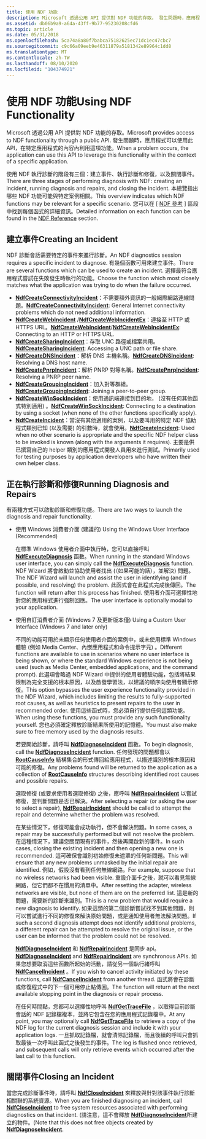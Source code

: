 ```yaml
---
title: 使用 NDF 功能
description: Microsoft 透過公用 API 提供對 NDF 功能的存取。 發生問題時，應用程式可以使用此 API，在特定應用程式的內容內利用這項功能。
ms.assetid: db06b9a9-a64a-43ff-9b77-95230208cfd6
ms.topic: article
ms.date: 05/31/2018
ms.openlocfilehash: 5ca74a8a80f7babca75182625ec71dc1ec47cbc7
ms.sourcegitcommit: c9c66a09eeb9e46311879a5181342e89964c1dd8
ms.translationtype: MT
ms.contentlocale: zh-TW
ms.lasthandoff: 08/10/2020
ms.locfileid: "104374921"
---
```

# <a name="using-ndf-functionality"></a><span data-ttu-id="427f4-104">使用 NDF 功能</span><span class="sxs-lookup"><span data-stu-id="427f4-104">Using NDF Functionality</span></span>

<span data-ttu-id="427f4-105">Microsoft 透過公用 API 提供對 NDF 功能的存取。</span><span class="sxs-lookup"><span data-stu-id="427f4-105">Microsoft provides access to NDF functionality through a public API.</span></span> <span data-ttu-id="427f4-106">發生問題時，應用程式可以使用此 API，在特定應用程式的內容內利用這項功能。</span><span class="sxs-lookup"><span data-stu-id="427f4-106">When a problem occurs, the application can use this API to leverage this functionality within the context of a specific application.</span></span>

<span data-ttu-id="427f4-107">使用 NDF 執行診斷的階段有三個：建立事件、執行診斷和修復，以及關閉事件。</span><span class="sxs-lookup"><span data-stu-id="427f4-107">There are three stages of performing diagnosis with NDF: creating an incident, running diagnosis and repairs, and closing the incident.</span></span> <span data-ttu-id="427f4-108">本總覽指出哪些 NDF 功能可能與特定案例相關。</span><span class="sxs-lookup"><span data-stu-id="427f4-108">This overview indicates which NDF functions may be relevant for a specific scenario.</span></span> <span data-ttu-id="427f4-109">您可以在 [ [NDF 參考](ndf-reference.md) ] 區段中找到每個函式的詳細資訊。</span><span class="sxs-lookup"><span data-stu-id="427f4-109">Detailed information on each function can be found in the [NDF Reference](ndf-reference.md) section.</span></span>

## <a name="creating-an-incident"></a><span data-ttu-id="427f4-110">建立事件</span><span class="sxs-lookup"><span data-stu-id="427f4-110">Creating an Incident</span></span>

<span data-ttu-id="427f4-111">NDF 診斷會話需要特定的事件來進行診斷。</span><span class="sxs-lookup"><span data-stu-id="427f4-111">An NDF diagnostics session requires a specific incident to diagnose.</span></span> <span data-ttu-id="427f4-112">有幾個函數可用來建立事件。</span><span class="sxs-lookup"><span data-stu-id="427f4-112">There are several functions which can be used to create an incident.</span></span> <span data-ttu-id="427f4-113">選擇最符合應用程式嘗試在失敗發生時執行的功能。</span><span class="sxs-lookup"><span data-stu-id="427f4-113">Choose the function which most closely matches what the application was trying to do when the failure occurred.</span></span>

-   <span data-ttu-id="427f4-114">[**NdfCreateConnectivityIncident**](/windows/desktop/api/Ndfapi/nf-ndfapi-ndfcreateconnectivityincident)：不需要額外資訊的一般網際網路連線問題。</span><span class="sxs-lookup"><span data-stu-id="427f4-114">[**NdfCreateConnectivityIncident**](/windows/desktop/api/Ndfapi/nf-ndfapi-ndfcreateconnectivityincident): General Internet connectivity problems which do not need additional information.</span></span>
-   <span data-ttu-id="427f4-115">[**NdfCreateWebIncident**](/windows/desktop/api/Ndfapi/nf-ndfapi-ndfcreatewebincident) /[**NdfCreateWebIncidentEx**](/windows/desktop/api/Ndfapi/nf-ndfapi-ndfcreatewebincidentex)：連接至 HTTP 或 HTTPS URL。</span><span class="sxs-lookup"><span data-stu-id="427f4-115">[**NdfCreateWebIncident**](/windows/desktop/api/Ndfapi/nf-ndfapi-ndfcreatewebincident)/[**NdfCreateWebIncidentEx**](/windows/desktop/api/Ndfapi/nf-ndfapi-ndfcreatewebincidentex): Connecting to an HTTP or HTTPS URL.</span></span>
-   <span data-ttu-id="427f4-116">[**NdfCreateSharingIncident**](/windows/desktop/api/Ndfapi/nf-ndfapi-ndfcreatesharingincident)：存取 UNC 路徑或檔案共用。</span><span class="sxs-lookup"><span data-stu-id="427f4-116">[**NdfCreateSharingIncident**](/windows/desktop/api/Ndfapi/nf-ndfapi-ndfcreatesharingincident): Accessing a UNC path or file share.</span></span>
-   <span data-ttu-id="427f4-117">[**NdfCreateDNSIncident**](/windows/desktop/api/Ndfapi/nf-ndfapi-ndfcreatednsincident)：解析 DNS 主機名稱。</span><span class="sxs-lookup"><span data-stu-id="427f4-117">[**NdfCreateDNSIncident**](/windows/desktop/api/Ndfapi/nf-ndfapi-ndfcreatednsincident): Resolving a DNS host name.</span></span>
-   <span data-ttu-id="427f4-118">[**NdfCreatePnrpIncident**](/windows/desktop/api/Ndfapi/nf-ndfapi-ndfcreatepnrpincident)：解析 PNRP 對等名稱。</span><span class="sxs-lookup"><span data-stu-id="427f4-118">[**NdfCreatePnrpIncident**](/windows/desktop/api/Ndfapi/nf-ndfapi-ndfcreatepnrpincident): Resolving a PNRP peer name.</span></span>
-   <span data-ttu-id="427f4-119">[**NdfCreateGroupingIncident**](/windows/desktop/api/Ndfapi/nf-ndfapi-ndfcreategroupingincident)：加入對等群組。</span><span class="sxs-lookup"><span data-stu-id="427f4-119">[**NdfCreateGroupingIncident**](/windows/desktop/api/Ndfapi/nf-ndfapi-ndfcreategroupingincident): Joining a peer-to-peer group.</span></span>
-   <span data-ttu-id="427f4-120">[**NdfCreateWinSockIncident**](/windows/desktop/api/Ndfapi/nf-ndfapi-ndfcreatewinsockincident)：使用通訊端連接到目的地， (沒有任何其他函式特別適用) 。</span><span class="sxs-lookup"><span data-stu-id="427f4-120">[**NdfCreateWinSockIncident**](/windows/desktop/api/Ndfapi/nf-ndfapi-ndfcreatewinsockincident): Connecting to a destination by using a socket (when none of the other functions specifically apply).</span></span>
-   <span data-ttu-id="427f4-121">[**NdfCreateIncident**](/windows/desktop/api/Ndfapi/nf-ndfapi-ndfcreateincident)：當沒有其他適用的案例，以及要叫用的特定 NDF 協助程式類別已知 (以及需要) 的引數時，就會使用。</span><span class="sxs-lookup"><span data-stu-id="427f4-121">[**NdfCreateIncident**](/windows/desktop/api/Ndfapi/nf-ndfapi-ndfcreateincident): Used when no other scenario is appropriate and the specific NDF helper class to be invoked is known (along with the arguments it requires).</span></span> <span data-ttu-id="427f4-122">主要是供已撰寫自己的 helper 類別的應用程式開發人員用來進行測試。</span><span class="sxs-lookup"><span data-stu-id="427f4-122">Primarily used for testing purposes by application developers who have written their own helper class.</span></span>

## <a name="running-diagnosis-and-repairs"></a><span data-ttu-id="427f4-123">正在執行診斷和修復</span><span class="sxs-lookup"><span data-stu-id="427f4-123">Running Diagnosis and Repairs</span></span>

<span data-ttu-id="427f4-124">有兩種方式可以啟動診斷和修復功能。</span><span class="sxs-lookup"><span data-stu-id="427f4-124">There are two ways to launch the diagnosis and repair functionality.</span></span>

-   <span data-ttu-id="427f4-125">使用 Windows 消費者介面 (建議的) </span><span class="sxs-lookup"><span data-stu-id="427f4-125">Using the Windows User Interface (Recommended)</span></span>

    <span data-ttu-id="427f4-126">在標準 Windows 使用者介面中執行時，您可以直接呼叫 [**NdfExecuteDiagnosis**](/windows/desktop/api/Ndfapi/nf-ndfapi-ndfexecutediagnosis) 函數。</span><span class="sxs-lookup"><span data-stu-id="427f4-126">When running in the standard Windows user interface, you can simply call the [**NdfExecuteDiagnosis**](/windows/desktop/api/Ndfapi/nf-ndfapi-ndfexecutediagnosis) function.</span></span> <span data-ttu-id="427f4-127">NDF Wizard 將會啟動並協助使用者找出 (（如果可能的話），並解決) 問題。</span><span class="sxs-lookup"><span data-stu-id="427f4-127">The NDF Wizard will launch and assist the user in identifying (and if possible, and resolving) the problem.</span></span> <span data-ttu-id="427f4-128">此函式會在此程式完成後傳回。</span><span class="sxs-lookup"><span data-stu-id="427f4-128">The function will return after this process has finished.</span></span> <span data-ttu-id="427f4-129">使用者介面可選擇性地對您的應用程式進行強制回應。</span><span class="sxs-lookup"><span data-stu-id="427f4-129">The user interface is optionally modal to your application.</span></span>

-   <span data-ttu-id="427f4-130">使用自訂消費者介面 (Windows 7 及更新版本僅) </span><span class="sxs-lookup"><span data-stu-id="427f4-130">Using a Custom User Interface (Windows 7 and later only)</span></span>

    <span data-ttu-id="427f4-131">不同的功能可用於未顯示任何使用者介面的案例中，或未使用標準 Windows 體驗 (例如 Media Center、內嵌應用程式和命令提示字元) 。</span><span class="sxs-lookup"><span data-stu-id="427f4-131">Different functions are available to use in scenarios where no user interface is being shown, or where the standard Windows experience is not being used (such as Media Center, embedded applications, and the command prompt).</span></span> <span data-ttu-id="427f4-132">此選項會略過 NDF Wizard 中提供的使用者體驗功能，包括將結果限制為完全支援的根本原因，以及啟發學習法，以建議的順序向使用者顯示修復。</span><span class="sxs-lookup"><span data-stu-id="427f4-132">This option bypasses the user experience functionality provided in the NDF Wizard, which includes limiting the results to fully-supported root causes, as well as heuristics to present repairs to the user in recommended order.</span></span> <span data-ttu-id="427f4-133">使用這些函式時，您必須自行提供任何這類功能。</span><span class="sxs-lookup"><span data-stu-id="427f4-133">When using these functions, you must provide any such functionality yourself.</span></span> <span data-ttu-id="427f4-134">您也必須確定釋放診斷結果所使用的記憶體。</span><span class="sxs-lookup"><span data-stu-id="427f4-134">You must also make sure to free memory used by the diagnosis results.</span></span>

    <span data-ttu-id="427f4-135">若要開始診斷，請呼叫 [**NdfDiagnoseIncident**](/windows/desktop/api/Ndfapi/nf-ndfapi-ndfdiagnoseincident) 函數。</span><span class="sxs-lookup"><span data-stu-id="427f4-135">To begin diagnosis, call the [**NdfDiagnoseIncident**](/windows/desktop/api/Ndfapi/nf-ndfapi-ndfdiagnoseincident) function.</span></span> <span data-ttu-id="427f4-136">任何發現的問題都會以 [**RootCauseInfo**](/windows/win32/api/ndattrib/ns-ndattrib-rootcauseinfo) 結構集合的形式傳回給應用程式，以描述識別的根本原因和可能的修復。</span><span class="sxs-lookup"><span data-stu-id="427f4-136">Any problems found will be returned to the application as a collection of [**RootCauseInfo**](/windows/win32/api/ndattrib/ns-ndattrib-rootcauseinfo) structures describing identified root causes and possible repairs.</span></span>

    <span data-ttu-id="427f4-137">選取修復 (或要求使用者選取修復) 之後，應呼叫 [**NdfRepairIncident**](/windows/desktop/api/Ndfapi/nf-ndfapi-ndfrepairincident) 以嘗試修復，並判斷問題是否已解決。</span><span class="sxs-lookup"><span data-stu-id="427f4-137">After selecting a repair (or asking the user to select a repair), [**NdfRepairIncident**](/windows/desktop/api/Ndfapi/nf-ndfapi-ndfrepairincident) should be called to attempt the repair and determine whether the problem was resolved.</span></span>

    <span data-ttu-id="427f4-138">在某些情況下，修復可能會成功執行，但不會解決問題。</span><span class="sxs-lookup"><span data-stu-id="427f4-138">In some cases, a repair may be successfully performed but will not resolve the problem.</span></span> <span data-ttu-id="427f4-139">在這種情況下，建議您關閉現有的事件，然後再開啟新的事件。</span><span class="sxs-lookup"><span data-stu-id="427f4-139">In such cases, closing the existing incident and then opening a new one is recommended.</span></span> <span data-ttu-id="427f4-140">這可確保會識別初始修復未遮罩的任何新問題。</span><span class="sxs-lookup"><span data-stu-id="427f4-140">This will ensure that any new problems unmasked by the initial repair are identified.</span></span> <span data-ttu-id="427f4-141">例如，假設沒有看到任何無線網路。</span><span class="sxs-lookup"><span data-stu-id="427f4-141">For example, suppose that no wireless networks had been visible.</span></span> <span data-ttu-id="427f4-142">重設介面卡之後，就可以看見無線網路，但它們都不在慣用的清單中。</span><span class="sxs-lookup"><span data-stu-id="427f4-142">After resetting the adapter, wireless networks are visible, but none of them are on the preferred list.</span></span> <span data-ttu-id="427f4-143">這是新的問題，需要新的診斷來識別。</span><span class="sxs-lookup"><span data-stu-id="427f4-143">This is a new problem that would require a new diagnosis to identify.</span></span> <span data-ttu-id="427f4-144">如果這類的第二個診斷嘗試找不到其他問題，則可以嘗試進行不同的修復來解決原始問題，或是通知使用者無法解決問題。</span><span class="sxs-lookup"><span data-stu-id="427f4-144">If such a second diagnosis attempt does not identify additional problems, a different repair can be attempted to resolve the original issue, or the user can be informed that the problem could not be resolved.</span></span>

    <span data-ttu-id="427f4-145">[**NdfDiagnoseIncident**](/windows/desktop/api/Ndfapi/nf-ndfapi-ndfdiagnoseincident) 和 [**NdfRepairIncident**](/windows/desktop/api/Ndfapi/nf-ndfapi-ndfrepairincident) 是同步 api。</span><span class="sxs-lookup"><span data-stu-id="427f4-145">[**NdfDiagnoseIncident**](/windows/desktop/api/Ndfapi/nf-ndfapi-ndfdiagnoseincident) and [**NdfRepairIncident**](/windows/desktop/api/Ndfapi/nf-ndfapi-ndfrepairincident) are synchronous APIs.</span></span> <span data-ttu-id="427f4-146">如果您想要取消這些函數所起始的活動，請從另一個執行緒呼叫 [**NdfCancelIncident**](/windows/desktop/api/Ndfapi/nf-ndfapi-ndfcancelincident) 。</span><span class="sxs-lookup"><span data-stu-id="427f4-146">If you wish to cancel activity initiated by these functions, call [**NdfCancelIncident**](/windows/desktop/api/Ndfapi/nf-ndfapi-ndfcancelincident) from another thread.</span></span> <span data-ttu-id="427f4-147">函式將會在診斷或修復程式中的下一個可用停止點傳回。</span><span class="sxs-lookup"><span data-stu-id="427f4-147">The function will return at the next available stopping point in the diagnosis or repair process.</span></span>

    <span data-ttu-id="427f4-148">在任何時間點，您都可以選擇性地呼叫 [**NdfGetTraceFile**](/windows/desktop/api/Ndfapi/nf-ndfapi-ndfgettracefile) ，以取得目前診斷會話的 NDF 記錄檔複本，並將它包含在您的應用程式記錄檔中。</span><span class="sxs-lookup"><span data-stu-id="427f4-148">At any point, you may optionally call [**NdfGetTraceFile**](/windows/desktop/api/Ndfapi/nf-ndfapi-ndfgettracefile) to retrieve a copy of the NDF log for the current diagnosis session and include it with your application logs.</span></span> <span data-ttu-id="427f4-149">一旦抓取記錄檔，就會清除記錄檔，而且後續的呼叫只會抓取最後一次呼叫此函式之後發生的事件。</span><span class="sxs-lookup"><span data-stu-id="427f4-149">The log is flushed once retrieved, and subsequent calls will only retrieve events which occurred after the last call to this function.</span></span>

## <a name="closing-an-incident"></a><span data-ttu-id="427f4-150">關閉事件</span><span class="sxs-lookup"><span data-stu-id="427f4-150">Closing an Incident</span></span>

<span data-ttu-id="427f4-151">當您完成診斷事件時，請呼叫 [**NdfCloseIncident**](/windows/desktop/api/Ndfapi/nf-ndfapi-ndfcloseincident) 來釋放與針對該事件執行診斷相關聯的系統資源。</span><span class="sxs-lookup"><span data-stu-id="427f4-151">When you are finished diagnosing an incident, call [**NdfCloseIncident**](/windows/desktop/api/Ndfapi/nf-ndfapi-ndfcloseincident) to free system resources associated with performing diagnostics on that incident.</span></span> <span data-ttu-id="427f4-152"> (請注意，這不會釋放 [**NdfDiagnoseIncident**](/windows/desktop/api/Ndfapi/nf-ndfapi-ndfdiagnoseincident)所建立的物件。</span><span class="sxs-lookup"><span data-stu-id="427f4-152">(Note that this does not free objects created by [**NdfDiagnoseIncident**](/windows/desktop/api/Ndfapi/nf-ndfapi-ndfdiagnoseincident).</span></span>
